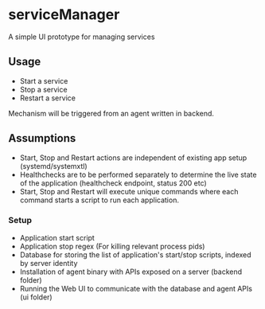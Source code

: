 # serviceManager
A simple UI prototype for managing services

## Usage
- Start a service
- Stop a service
- Restart a service

Mechanism will be triggered from an agent written in backend.

## Assumptions
- Start, Stop and Restart actions are independent of existing app setup (systemd/systemxtl)
- Healthchecks are to be performed separately to determine the live state of the application (healthcheck endpoint, status 200 etc)
- Start, Stop and Restart will execute unique commands where each command starts a script to run each application.

### Setup
- Application start script
- Application stop regex (For killing relevant process pids)
- Database for storing the list of application's start/stop scripts, indexed by server identity 
- Installation of agent binary with APIs exposed on a server (backend folder)
- Running the Web UI to communicate with the database and agent APIs (ui folder)